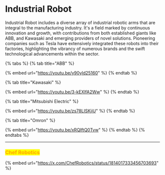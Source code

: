 # Industrial Robot

Industrial Robot includes a diverse array of industrial robotic arms that are integral to the manufacturing industry. It's a field marked by continuous innovation and growth, with contributions from both established giants like ABB, and Kawasaki and emerging providers of novel solutions. Pioneering companies such as Tesla have extensively integrated these robots into their factories, highlighting the vibrancy of numerous brands and the swift technological advancements within the sector.



{% tabs %}
{% tab title="ABB" %}


{% embed url="https://youtu.be/y90yld25160" %}
{% endtab %}

{% tab title="Kawasaki" %}


{% embed url="https://youtu.be/3-kEXlfA2Ww" %}
{% endtab %}

{% tab title="Mitsubishi Electric" %}


{% embed url="https://youtu.be/zs78LISKjiU" %}
{% endtab %}

{% tab title="Omron" %}


{% embed url="https://youtu.be/xRQIftQ0Tvw" %}
{% endtab %}
{% endtabs %}



***

### <mark style="color:orange;">Chef Robotics</mark>

{% embed url="https://x.com/ChefRobotics/status/1814017333456703693" %}








